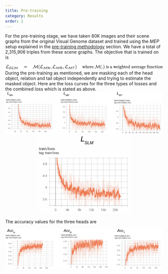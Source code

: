 ```yaml
---
title: Pre-training
category: Results
order: 1
---
```


For the pre-training stage, we have taken 80K images and their scene graphs from the original Visual Genome dataset and trained using the *MEP* setup explained in the [pre-training methodology](../../Methodology/Pre-training) section. We have a total of 2,315,906 triples from these scene graphs. The objective that is trained on is 
<center>
<img src="../../images/objective.png" alt="objective" style="width:600px;"/>
<br>
</center>
During the pre-training as mentioned, we are masking each of the head object, relation and tail object independently and trying to estimate the masked object. Here are the loss curves for the three types of losses and the combined loss which is stated as above. 
<center>
<img src="../../images/loss_curves.png" alt="objective" style="width:900px;"/>
<br>
</center>
<center>
<img src="../../images/combined_loss.png" alt="objective" style="width:300px;"/>
<br>
</center>

The accuracy values for the three heads are 
<center>
<img src="../../images/acc_curves.png" alt="objective" style="width:900px;"/>
<br>
</center>